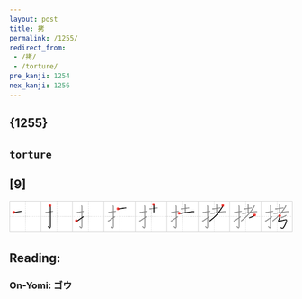 ```yaml
---
layout: post
title: 拷
permalink: /1255/
redirect_from:
 - /拷/
 - /torture/
pre_kanji: 1254
nex_kanji: 1256
---
```


## {1255}

## `torture`

## [9]

<div class="stroke"><img src="../images/E68BB7.png" /></div>

## Reading:

### On-Yomi: ゴウ
